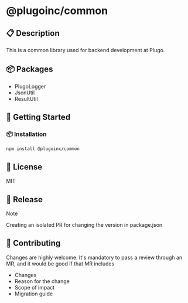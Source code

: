 # @plugoinc/common

## 📋 Description

This is a common library used for backend development at Plugo.

## 📦 Packages

- PlugoLogger
- JsonUtil
- ResultUtil

## 🚀 Getting Started

### 📦 Installation

```bash
npm install @plugoinc/common
```

## 🪪 License

MIT

## 🚢 Release

> [!NOTE]
> Creating an isolated PR for changing the version in package.json

## 🤝 Contributing

Changes are highly welcome. It's mandatory to pass a review through an MR, and it would be good if that MR includes

- Changes
- Reason for the change
- Scope of impact
- Migration guide

